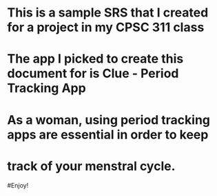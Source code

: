 # This is a sample SRS that I created for a project in my CPSC 311 class
# The app I picked to create this document for is Clue - Period Tracking App
# As a woman, using period tracking apps are essential in order to keep 
# track of your menstral cycle. 

#Enjoy!
